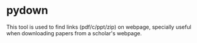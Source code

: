 # pydown
This tool is used to find links (pdf/c/ppt/zip) on webpage, specially useful when downloading papers from a scholar's webpage.
